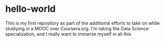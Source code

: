 # hello-world
This is my first repository as part of the additional efforts to take on while studiying in a MOOC over Coursera.org. 
I'm taking the Data Science specialization, and I really want to immerse myself in all this
